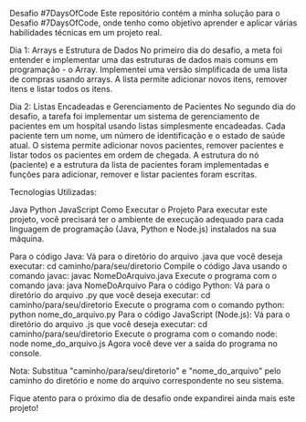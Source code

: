Desafio #7DaysOfCode
Este repositório contém a minha solução para o Desafio #7DaysOfCode, onde tenho como objetivo aprender e aplicar várias habilidades técnicas em um projeto real.

Dia 1: Arrays e Estrutura de Dados
No primeiro dia do desafio, a meta foi entender e implementar uma das estruturas de dados mais comuns em programação - o Array. Implementei uma versão simplificada de uma lista de compras usando arrays. A lista permite adicionar novos itens, remover itens e listar todos os itens.

Dia 2: Listas Encadeadas e Gerenciamento de Pacientes
No segundo dia do desafio, a tarefa foi implementar um sistema de gerenciamento de pacientes em um hospital usando listas simplesmente encadeadas. Cada paciente tem um nome, um número de identificação e o estado de saúde atual. O sistema permite adicionar novos pacientes, remover pacientes e listar todos os pacientes em ordem de chegada. A estrutura do nó (paciente) e a estrutura da lista de pacientes foram implementadas e funções para adicionar, remover e listar pacientes foram escritas.

Tecnologias Utilizadas:

Java
Python
JavaScript
Como Executar o Projeto
Para executar este projeto, você precisará ter o ambiente de execução adequado para cada linguagem de programação (Java, Python e Node.js) instalados na sua máquina.

Para o código Java:
Vá para o diretório do arquivo .java que você deseja executar: cd caminho/para/seu/diretorio
Compile o código Java usando o comando javac: javac NomeDoArquivo.java
Execute o programa com o comando java: java NomeDoArquivo
Para o código Python:
Vá para o diretório do arquivo .py que você deseja executar: cd caminho/para/seu/diretorio
Execute o programa com o comando python: python nome_do_arquivo.py
Para o código JavaScript (Node.js):
Vá para o diretório do arquivo .js que você deseja executar: cd caminho/para/seu/diretorio
Execute o programa com o comando node: node nome_do_arquivo.js
Agora você deve ver a saída do programa no console.

Nota: Substitua "caminho/para/seu/diretorio" e "nome_do_arquivo" pelo caminho do diretório e nome do arquivo correspondente no seu sistema.

Fique atento para o próximo dia de desafio onde expandirei ainda mais este projeto!

